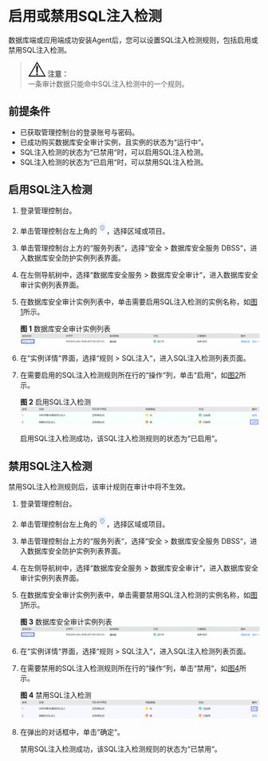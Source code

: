 # 启用或禁用SQL注入检测<a name="ZH-CN_TOPIC_0145074176"></a>

数据库端或应用端成功安装Agent后，您可以设置SQL注入检测规则，包括启用或禁用SQL注入检测。

>![](public_sys-resources/icon-notice.gif) **注意：**   
>一条审计数据只能命中SQL注入检测中的一个规则。  

## 前提条件<a name="section070891116319"></a>

-   已获取管理控制台的登录账号与密码。
-   已成功购买数据库安全审计实例，且实例的状态为“运行中“。
-   SQL注入检测的状态为“已禁用“时，可以启用SQL注入检测。
-   SQL注入检测的状态为“已启用“时，可以禁用SQL注入检测。

## 启用SQL注入检测<a name="section1466619111369"></a>

1.  登录管理控制台。
2.  单击管理控制台左上角的![](figures/项目-0.png)，选择区域或项目。
3.  单击管理控制台上方的“服务列表“，选择“安全  \>  数据库安全服务 DBSS“，进入数据库安全防护实例列表界面。
4.  在左侧导航树中，选择“数据库安全服务  \>  数据库安全审计“，进入数据库安全审计实例列表界面。
5.  在数据库安全审计实例列表中，单击需要启用SQL注入检测的实例名称，如[图1](#fig99553501795)所示。

    **图 1**  数据库安全审计实例列表<a name="fig99553501795"></a>  
    ![](figures/数据库安全审计实例列表.png "数据库安全审计实例列表")

6.  在“实例详情“界面，选择“规则  \>  SQL注入“，进入SQL注入检测列表页面。
7.  在需要启用的SQL注入检测规则所在行的“操作“列，单击“启用“，如[图2](#fig148017166466)所示。

    **图 2**  启用SQL注入检测<a name="fig148017166466"></a>  
    ![](figures/启用SQL注入检测.png "启用SQL注入检测")

    启用SQL注入检测成功，该SQL注入检测规则的状态为“已启用“。


## 禁用SQL注入检测<a name="section422194724915"></a>

禁用SQL注入检测规则后，该审计规则在审计中将不生效。

1.  登录管理控制台。
2.  单击管理控制台左上角的![](figures/项目-0.png)，选择区域或项目。
3.  单击管理控制台上方的“服务列表“，选择“安全  \>  数据库安全服务 DBSS“，进入数据库安全防护实例列表界面。
4.  在左侧导航树中，选择“数据库安全服务  \>  数据库安全审计“，进入数据库安全审计实例列表界面。
5.  在数据库安全审计实例列表中，单击需要禁用SQL注入检测的实例名称，如[图1](#fig99553501795)所示。

    **图 3**  数据库安全审计实例列表<a name="fig7878158164919"></a>  
    ![](figures/数据库安全审计实例列表.png "数据库安全审计实例列表")

6.  在“实例详情“界面，选择“规则  \>  SQL注入“，进入SQL注入检测列表页面。
7.  在需要禁用的SQL注入检测规则所在行的“操作“列，单击“禁用“，如[图4](#fig71914515113)所示。

    **图 4**  禁用SQL注入检测<a name="fig71914515113"></a>  
    ![](figures/禁用SQL注入检测.png "禁用SQL注入检测")

8.  在弹出的对话框中，单击“确定“。

    禁用SQL注入检测成功，该SQL注入检测规则的状态为“已禁用“。


